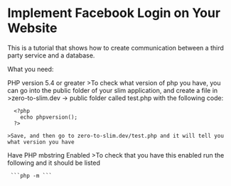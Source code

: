 # Implement Facebook Login on Your Website
This is a tutorial that shows how to create communication between a third party service and a database.

What you need:

  PHP version 5.4 or greater
    >To check what version of php you have, you can go into the public folder of your slim application, and create a file in
    >zero-to-slim.dev -> public folder called test.php with the following code:

      <?php
        echo phpversion();
      ?>
    
    >Save, and then go to zero-to-slim.dev/test.php and it will tell you what version you have
    
 Have PHP mbstring Enabled
    >To check that you have this enabled run the following and it should be listed
  
     ```php -m ```

